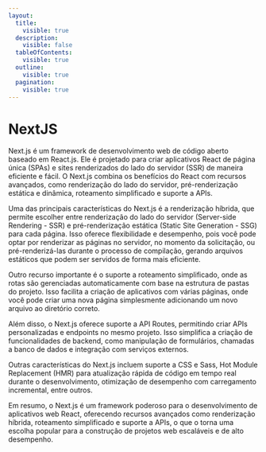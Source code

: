 ```yaml
---
layout:
  title:
    visible: true
  description:
    visible: false
  tableOfContents:
    visible: true
  outline:
    visible: true
  pagination:
    visible: true
---
```


# NextJS

Next.js é um framework de desenvolvimento web de código aberto baseado em React.js. Ele é projetado para criar aplicativos React de página única (SPAs) e sites renderizados do lado do servidor (SSR) de maneira eficiente e fácil. O Next.js combina os benefícios do React com recursos avançados, como renderização do lado do servidor, pré-renderização estática e dinâmica, roteamento simplificado e suporte a APIs.

Uma das principais características do Next.js é a renderização híbrida, que permite escolher entre renderização do lado do servidor (Server-side Rendering - SSR) e pré-renderização estática (Static Site Generation - SSG) para cada página. Isso oferece flexibilidade e desempenho, pois você pode optar por renderizar as páginas no servidor, no momento da solicitação, ou pré-renderizá-las durante o processo de compilação, gerando arquivos estáticos que podem ser servidos de forma mais eficiente.

Outro recurso importante é o suporte a roteamento simplificado, onde as rotas são gerenciadas automaticamente com base na estrutura de pastas do projeto. Isso facilita a criação de aplicativos com várias páginas, onde você pode criar uma nova página simplesmente adicionando um novo arquivo ao diretório correto.

Além disso, o Next.js oferece suporte a API Routes, permitindo criar APIs personalizadas e endpoints no mesmo projeto. Isso simplifica a criação de funcionalidades de backend, como manipulação de formulários, chamadas a banco de dados e integração com serviços externos.

Outras características do Next.js incluem suporte a CSS e Sass, Hot Module Replacement (HMR) para atualização rápida de código em tempo real durante o desenvolvimento, otimização de desempenho com carregamento incremental, entre outros.

Em resumo, o Next.js é um framework poderoso para o desenvolvimento de aplicativos web React, oferecendo recursos avançados como renderização híbrida, roteamento simplificado e suporte a APIs, o que o torna uma escolha popular para a construção de projetos web escaláveis e de alto desempenho.
